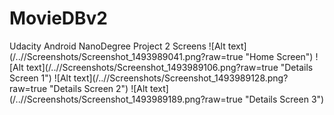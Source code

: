 # MovieDBv2
Udacity Android NanoDegree Project 2
Screens
![Alt text](/../<branch name>/Screenshots/Screenshot_1493989041.png?raw=true "Home Screen")
![Alt text](/../<branch name>/Screenshots/Screenshot_1493989106.png?raw=true "Details Screen 1")
![Alt text](/../<branch name>/Screenshots/Screenshot_1493989128.png?raw=true "Details Screen 2")
![Alt text](/../<branch name>/Screenshots/Screenshot_1493989189.png?raw=true "Details Screen 3")
